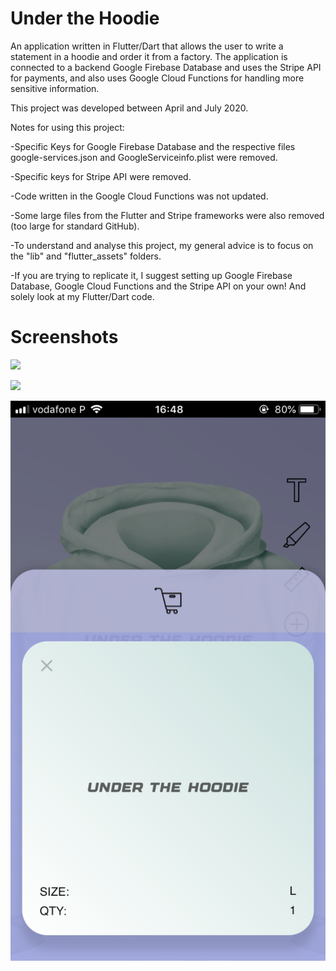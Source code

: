 # Under the Hoodie

An application written in Flutter/Dart that allows the user to write a statement in a hoodie and order it from a factory. The application is connected to a backend Google Firebase Database and uses the Stripe API for payments, and also uses Google Cloud Functions for handling more sensitive information.

This project was developed between April and July 2020.


Notes for using this project:

-Specific Keys for Google Firebase Database and the respective files google-services.json and GoogleServiceinfo.plist were removed.

-Specific keys for Stripe API were removed.

-Code written in the Google Cloud Functions was not updated.

-Some large files from the Flutter and Stripe frameworks were also removed (too large for standard GitHub).

-To understand and analyse this project, my general advice is to focus on the "lib" and "flutter_assets" folders.

-If you are trying to replicate it, I suggest setting up Google Firebase Database, Google Cloud Functions and the Stripe API on your own! And solely look at my  Flutter/Dart code.



# Screenshots

![](images/image1.png)

![](images/image2.png)

![](images/image3.png)
